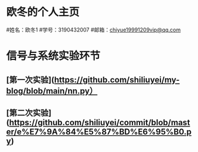 # 欧冬的个人主页
#姓名：欧冬1
#学号：3190432007 
#邮箱：chiyue19991209vip@qq.com
# 信号与系统实验环节
## [第一次实验](https://github.com/shiliuyei/my-blog/blob/main/nn.py）
## [第二次实验] (https://github.com/shiliuyei/commit/blob/master/e%E7%9A%84%E5%87%BD%E6%95%B0.py)

